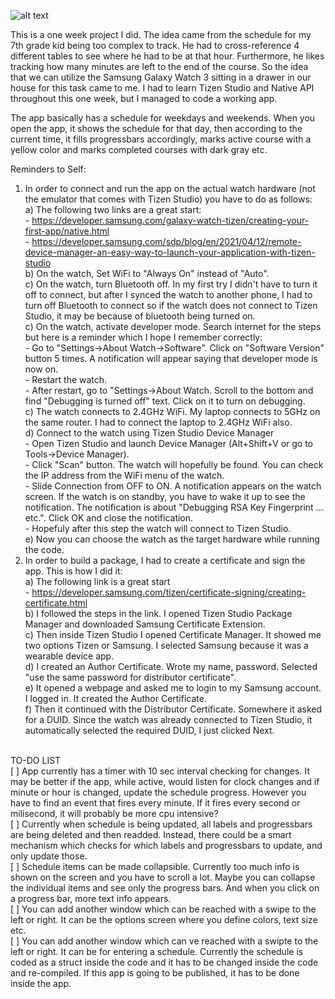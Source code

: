 ![alt text](screenshot.jpg?raw=true)

This is a one week project I did. The idea came from the schedule for my 7th grade kid being too complex to track. He had to cross-reference 4 different tables to see where he had to be at that hour. Furthermore, he likes tracking how many minutes are left to the end of the course. So the idea that we can utilize the Samsung Galaxy Watch 3 sitting in a drawer in our house for this task came to me. I had to learn Tizen Studio and Native API throughout this one week, but I managed to code a working app.

The app basically has a schedule for weekdays and weekends. When you open the app, it shows the schedule for that day, then according to the current time, it fills progressbars accordingly, marks active course with a yellow color and marks completed courses with dark gray etc.

Reminders to Self:
1) In order to connect and run the app on the actual watch hardware (not the emulator that comes with Tizen Studio) you have to do as follows:<br/>
   a) The following two links are a great start:<br/>
       - https://developer.samsung.com/galaxy-watch-tizen/creating-your-first-app/native.html<br/>
       - https://developer.samsung.com/sdp/blog/en/2021/04/12/remote-device-manager-an-easy-way-to-launch-your-application-with-tizen-studio<br/>
   b) On the watch, Set WiFi to "Always On" instead of "Auto".<br/>
   c) On the watch, turn Bluetooth off. In my first try I didn't have to turn it off to connect, but after I synced the watch to another phone, I had to turn off Bluetooth to connect so if the watch does not connect to Tizen Studio, it may be because of bluetooth being turned on.<br/>
   c) On the watch, activate developer mode. Search internet for the steps but here is a reminder which I hope I remember correctly:<br/>
       - Go to "Settings->About Watch->Software". Click on "Software Version" button 5 times. A notification will appear saying that developer mode is now on.<br/>
       - Restart the watch.<br/>
       - After restart, go to "Settings->About Watch. Scroll to the bottom and find "Debugging is turned off" text. Click on it to turn on debugging.<br/>
   c) The watch connects to 2.4GHz WiFi. My laptop connects to 5GHz on the same router. I had to connect the laptop to 2.4GHz WiFi also.<br/>
   d) Connect to the watch using Tizen Studio Device Manager<br/>
       - Open Tizen Studio and launch Device Manager (Alt+Shift+V or go to Tools->Device Manager).<br/>
       - Click "Scan" button. The watch will hopefully be found. You can check the IP address from the WiFi menu of the watch.<br/>
       - Slide Connection from OFF to ON. A notification appears on the watch screen. If the watch is on standby, you have to wake it up to see the notification. The notification is about "Debugging RSA Key Fingerprint ... etc.". Click OK and close the notification.<br/>
       - Hopefuly after this step the watch will connect to Tizen Studio.<br/>
   e) Now you can choose the watch as the target hardware while running the code.<br/>
2) In order to build a package, I had to create a certificate and sign the app. This is how I did it:<br/>
   a) The following link is a great start<br/>
       - https://developer.samsung.com/tizen/certificate-signing/creating-certificate.html<br/>
   b) I followed the steps in the link. I opened Tizen Studio Package Manager and downloaded Samsung Certificate Extension.<br/>
   c) Then inside Tizen Studio I opened Certificate Manager. It showed me two options Tizen or Samsung. I selected Samsung because it was a wearable device app.<br/>
   d) I created an Author Certificate. Wrote my name, password. Selected "use the same password for distributor certificate".<br/>
   e) It opened a webpage and asked me to login to my Samsung account. I logged in. It created the Author Certificate.<br/>
   f) Then it continued with the Distributor Certificate. Somewhere it asked for a DUID. Since the watch was already connected to Tizen Studio, it automatically selected the required DUID, I just clicked Next.<br/>
<br/>
TO-DO LIST<br/>
[ ] App currently has a timer with 10 sec interval checking for changes. It may be better if the app, while active, would listen for clock changes and if minute or hour is changed, update the schedule progress. However you have to find an event that fires every minute. If it fires every second or milisecond, it will probably be more cpu intensive?<br/>
[ ] Currently when schedule is being updated, all labels and progressbars are being deleted and then readded. Instead, there could be a smart mechanism which checks for which labels and progressbars to update, and only update those.<br/>
[ ] Schedule items can be made collapsible. Currently too much info is shown on the screen and you have to scroll a lot. Maybe you can collapse the individual items and see only the progress bars. And when you click on a progress bar, more text info appears.<br/>
[ ] You can add another window which can be reached with a swipe to the left or right. It can be the options screen where you define colors, text size etc.<br/>
[ ] You can add another window which can ve reached with a swipte to the left or right. It can be for entering a schedule. Currently the schedule is coded as a struct inside the code and it has to be changed inside the code and re-compiled. If this app is going to be published, it has to be done inside the app.<br/>
